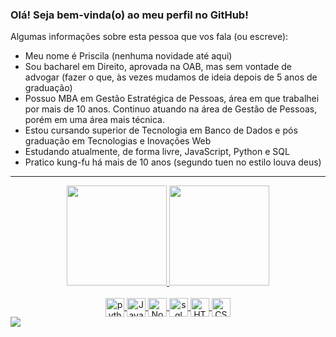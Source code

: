### Olá! Seja bem-vinda(o) ao meu perfil no GitHub!

Algumas informações sobre esta pessoa que vos fala (ou escreve):
- Meu nome é Priscila (nenhuma novidade até aqui)
- Sou bacharel em Direito, aprovada na OAB, mas sem vontade de advogar (fazer o que, às vezes mudamos de ideia depois de 5 anos de graduação)
- Possuo MBA em Gestão Estratégica de Pessoas, área em que trabalhei por mais de 10 anos. Continuo atuando na área de Gestão de Pessoas, porém em uma área mais técnica.
- Estou cursando superior de Tecnologia em Banco de Dados e pós graduação em Tecnologias e Inovações Web
- Estudando atualmente, de forma livre, JavaScript, Python e SQL
- Pratico kung-fu há mais de 10 anos (segundo tuen no estilo louva deus)

--------------------------------------------------------------------------------------------------------------------------------------------------  

<div align="center">
  <a href="https://github.com/Walter-Alipio">
  <img height="160em" src="http://github-readme-stats-9k48-priscilasanches.vercel.app/api?username=priscilasanches&show_icons=true&theme=dracula&include_all_commits=true&count_private=true"/>
  <img height="160em" src="http://github-readme-stats-9k48-priscilasanches.vercel.app/api/top-langs/?username=priscilasanches&layout=compact&langs_count=7&theme=dracula"/>
</div>


<div style="display: inline_block" align="center"><br>
  <img align="center" alt="python" height="30" src="https://cdn.jsdelivr.net/gh/devicons/devicon/icons/python/python-original.svg">
  <img align="center" alt="JavaScript" height="30" src="https://cdn.jsdelivr.net/gh/devicons/devicon/icons/javascript/javascript-original.svg">
  <img align="center" alt="NodeJS" height="30" src="https://cdn.jsdelivr.net/gh/devicons/devicon/icons/nodejs/nodejs-original.svg">
  <img align="center" alt="sql server" height="30" src="https://user-images.githubusercontent.com/90432175/212498052-979d19de-67f3-4b23-bb83-5d86c13af577.png">
  <img align="center" alt="HTML" height="30" src="https://cdn.jsdelivr.net/gh/devicons/devicon/icons/html5/html5-original.svg">
  <img align="center" alt="CSS" height="30" src="https://cdn.jsdelivr.net/gh/devicons/devicon/icons/css3/css3-original.svg">
</div>  

 
<div> 
  <a href="https://linkedin.com/in/priscila-sanches-januario" target="_blank"><img src="https://img.shields.io/badge/-LinkedIn-%230077B5?style=for-the-badge&logo=linkedin&logoColor=white" target="_blank"></a> 
</div>

